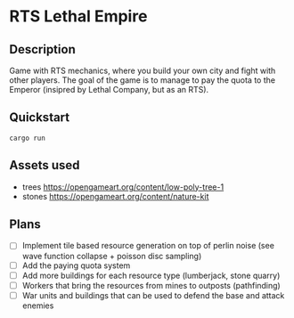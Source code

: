 # RTS Lethal Empire

## Description

Game with RTS mechanics, where you build your own city and fight with other
players. The goal of the game is to manage to pay the quota to the Emperor
(insipred by Lethal Company, but as an RTS).

## Quickstart

```console
cargo run
```

## Assets used

- trees https://opengameart.org/content/low-poly-tree-1
- stones https://opengameart.org/content/nature-kit

## Plans

- [ ] Implement tile based resource generation on top of perlin noise (see wave function collapse + poisson disc sampling)
- [ ] Add the paying quota system
- [ ] Add more buildings for each resource type (lumberjack, stone quarry)
- [ ] Workers that bring the resources from mines to outposts (pathfinding)
- [ ] War units and buildings that can be used to defend the base and attack enemies

